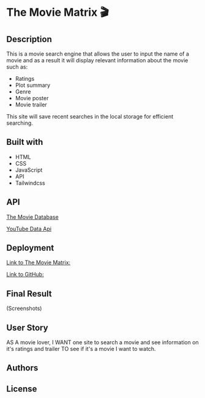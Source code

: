 # The Movie Matrix 🎬

## Description
This is a movie search engine that allows the user to input the name of a movie and as a result it will display relevant information about the movie such as:
- Ratings
- Plot summary
- Genre 
- Movie poster
- Movie trailer 

This site will save recent searches in the local storage for efficient searching.

## Built with
- HTML
- CSS
- JavaScript
- API
- Tailwindcss

## API
[The Movie Database](https://www.themoviedb.org/?language=en-GB)

[YouTube Data Api](https://developers.google.com/youtube/v3)

## Deployment
[Link to The Movie Matrix:]()

[Link to GitHub:]()

## Final Result
(Screenshots)

## User Story
AS A movie lover,
I WANT one site to search a movie and see information on it's ratings and trailer
TO see if it's a movie I want to watch.

## Authors

## License
